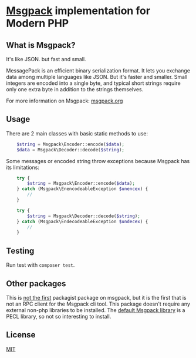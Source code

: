 # [Msgpack](http://msgpack.org/) implementation for Modern PHP

## What is Msgpack?

It's like JSON.
but fast and small.

MessagePack is an efficient binary serialization format.
It lets you exchange data among multiple languages like JSON.
But it's faster and smaller.
Small integers are encoded into a single byte,
and typical short strings require only one extra byte in addition to the strings themselves.

For more information on Msgpack: [msgpack.org](http://msgpack.org/)

## Usage

There are 2 main classes with basic static methods to use:

```php
    $string = Msgpack\Encoder::encode($data);
    $data = Msgpack\Decoder::decode($string);
```

Some messages or encoded string throw exceptions because Msgpack has its limitations:

```php
    try {
        $string = Msgpack\Encoder::encode($data);
    } catch (Msgpack\EnencodeableException $unencex) {
        //
    }
```

```php
    try {
        $string = Msgpack\Decoder::decode($string);
    } catch (Msgpack\EndecodeableException $undecex) {
        //
    }
```

## Testing

Run test with `composer test`.

## Other packages

This is [not the first](https://packagist.org/search/?q=msgpack) packagist package on msgpack,
but it is the first that is not an RPC client for the Msgpack cli tool. This package doesn't require
any external non-php libraries to be installed. The [default Msgpack library](https://github.com/msgpack/msgpack-php)
is a PECL library, so not so interesting to install.

## License

[MIT](license)
